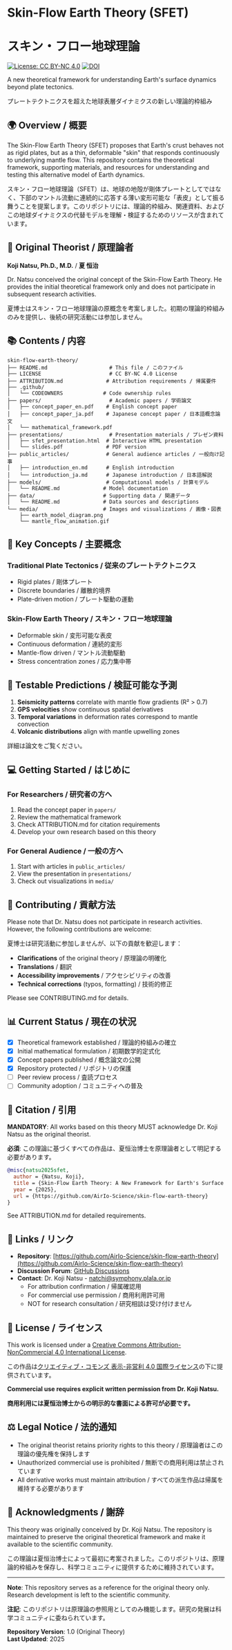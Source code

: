 # Skin-Flow Earth Theory (SFET)
# スキン・フロー地球理論

[![License: CC BY-NC 4.0](https://img.shields.io/badge/License-CC%20BY--NC%204.0-lightgrey.svg)](https://creativecommons.org/licenses/by-nc/4.0/)
[![DOI](https://zenodo.org/badge/DOI/10.5281/zenodo.XXXXXXX.svg)](https://doi.org/10.5281/zenodo.XXXXXXX)

A new theoretical framework for understanding Earth's surface dynamics beyond plate tectonics.

プレートテクトニクスを超えた地球表層ダイナミクスの新しい理論的枠組み

## 🌍 Overview / 概要

The Skin-Flow Earth Theory (SFET) proposes that Earth's crust behaves not as rigid plates, but as a thin, deformable "skin" that responds continuously to underlying mantle flow. This repository contains the theoretical framework, supporting materials, and resources for understanding and testing this alternative model of Earth dynamics.

スキン・フロー地球理論（SFET）は、地球の地殻が剛体プレートとしてではなく、下部のマントル流動に連続的に応答する薄い変形可能な「表皮」として振る舞うことを提案します。このリポジトリには、理論的枠組み、関連資料、およびこの地球ダイナミクスの代替モデルを理解・検証するためのリソースが含まれています。

## 👤 Original Theorist / 原理論者

**Koji Natsu, Ph.D., M.D.** / **夏 恒治**

Dr. Natsu conceived the original concept of the Skin-Flow Earth Theory. He provides the initial theoretical framework only and does not participate in subsequent research activities.

夏博士はスキン・フロー地球理論の原概念を考案しました。初期の理論的枠組みのみを提供し、後続の研究活動には参加しません。

## 📚 Contents / 内容

```
skin-flow-earth-theory/
├── README.md                    # This file / このファイル
├── LICENSE                      # CC BY-NC 4.0 License
├── ATTRIBUTION.md              # Attribution requirements / 帰属要件
├── .github/
│   └── CODEOWNERS             # Code ownership rules
├── papers/                      # Academic papers / 学術論文
│   ├── concept_paper_en.pdf    # English concept paper
│   ├── concept_paper_ja.pdf    # Japanese concept paper / 日本語概念論文
│   └── mathematical_framework.pdf
├── presentations/               # Presentation materials / プレゼン資料
│   ├── sfet_presentation.html  # Interactive HTML presentation
│   └── slides.pdf              # PDF version
├── public_articles/            # General audience articles / 一般向け記事
│   ├── introduction_en.md      # English introduction
│   └── introduction_ja.md      # Japanese introduction / 日本語解説
├── models/                     # Computational models / 計算モデル
│   └── README.md              # Model documentation
├── data/                      # Supporting data / 関連データ
│   └── README.md              # Data sources and descriptions
└── media/                     # Images and visualizations / 画像・図表
    ├── earth_model_diagram.png
    └── mantle_flow_animation.gif
```

## 🎯 Key Concepts / 主要概念

### Traditional Plate Tectonics / 従来のプレートテクトニクス
- Rigid plates / 剛体プレート
- Discrete boundaries / 離散的境界
- Plate-driven motion / プレート駆動の運動

### Skin-Flow Earth Theory / スキン・フロー地球理論
- Deformable skin / 変形可能な表皮
- Continuous deformation / 連続的変形
- Mantle-flow driven / マントル流動駆動
- Stress concentration zones / 応力集中帯

## 🔬 Testable Predictions / 検証可能な予測

1. **Seismicity patterns** correlate with mantle flow gradients (R² > 0.7)
2. **GPS velocities** show continuous spatial derivatives 
3. **Temporal variations** in deformation rates correspond to mantle convection
4. **Volcanic distributions** align with mantle upwelling zones

詳細は論文をご覧ください。

## 💻 Getting Started / はじめに

### For Researchers / 研究者の方へ

1. Read the concept paper in `papers/`
2. Review the mathematical framework
3. Check ATTRIBUTION.md for citation requirements
4. Develop your own research based on this theory

### For General Audience / 一般の方へ

1. Start with articles in `public_articles/`
2. View the presentation in `presentations/`
3. Check out visualizations in `media/`

## 🤝 Contributing / 貢献方法

Please note that Dr. Natsu does not participate in research activities. However, the following contributions are welcome:

夏博士は研究活動に参加しませんが、以下の貢献を歓迎します：

- **Clarifications** of the original theory / 原理論の明確化
- **Translations** / 翻訳
- **Accessibility improvements** / アクセシビリティの改善
- **Technical corrections** (typos, formatting) / 技術的修正

Please see CONTRIBUTING.md for details.

## 📊 Current Status / 現在の状況

- [x] Theoretical framework established / 理論的枠組みの確立
- [x] Initial mathematical formulation / 初期数学的定式化
- [x] Concept papers published / 概念論文の公開
- [x] Repository protected / リポジトリの保護
- [ ] Peer review process / 査読プロセス
- [ ] Community adoption / コミュニティへの普及

## 📖 Citation / 引用

**MANDATORY**: All works based on this theory MUST acknowledge Dr. Koji Natsu as the original theorist.

**必須**: この理論に基づくすべての作品は、夏恒治博士を原理論者として明記する必要があります。

```bibtex
@misc{natsu2025sfet,
  author = {Natsu, Koji},
  title = {Skin-Flow Earth Theory: A New Framework for Earth's Surface Dynamics},
  year = {2025},
  url = {https://github.com/AirIo-Science/skin-flow-earth-theory}
}
```

See ATTRIBUTION.md for detailed requirements.

## 🔗 Links / リンク

- **Repository**: [https://github.com/AirIo-Science/skin-flow-earth-theory](https://github.com/AirIo-Science/skin-flow-earth-theory)
- **Discussion Forum**: [GitHub Discussions](https://github.com/AirIo-Science/skin-flow-earth-theory/discussions)
- **Contact**: Dr. Koji Natsu - natchi@symphony.plala.or.jp 
  - For attribution confirmation / 帰属確認用
  - For commercial use permission / 商用利用許可用
  - NOT for research consultation / 研究相談は受け付けません

## 📜 License / ライセンス

This work is licensed under a [Creative Commons Attribution-NonCommercial 4.0 International License](https://creativecommons.org/licenses/by-nc/4.0/).

この作品は[クリエイティブ・コモンズ 表示-非営利 4.0 国際ライセンス](https://creativecommons.org/licenses/by-nc/4.0/deed.ja)の下に提供されています。

**Commercial use requires explicit written permission from Dr. Koji Natsu.**

**商用利用には夏恒治博士からの明示的な書面による許可が必要です。**

## ⚖️ Legal Notice / 法的通知

- The original theorist retains priority rights to this theory / 原理論者はこの理論の優先権を保持します
- Unauthorized commercial use is prohibited / 無断での商用利用は禁止されています
- All derivative works must maintain attribution / すべての派生作品は帰属を維持する必要があります

## 🌟 Acknowledgments / 謝辞

This theory was originally conceived by Dr. Koji Natsu. The repository is maintained to preserve the original theoretical framework and make it available to the scientific community.

この理論は夏恒治博士によって最初に考案されました。このリポジトリは、原理論的枠組みを保存し、科学コミュニティに提供するために維持されています。

---

**Note**: This repository serves as a reference for the original theory only. Research development is left to the scientific community.

**注記**: このリポジトリは原理論の参照用としてのみ機能します。研究の発展は科学コミュニティに委ねられています。

**Repository Version**: 1.0 (Original Theory)  
**Last Updated**: 2025

